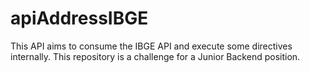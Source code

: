 # apiAddressIBGE
This API aims to consume the IBGE API and execute some directives internally. This repository is a challenge for a Junior Backend position.
